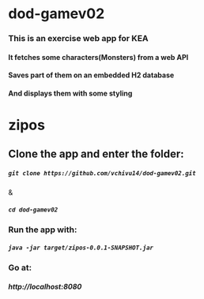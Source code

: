 # dod-gamev02
<h3>This is an exercise web app for KEA</h3>
<h4>It fetches some characters(Monsters) from a web API</h4>
<h4>Saves part of them on an embedded H2 database</h4>
<h4>And displays them with some styling</h4>

# zipos
<h2> Clone the app and enter the folder:</h2> 
<h5> <code>git clone https://github.com/vchivu14/dod-gamev02.git</h5></code> & <h5><code>cd dod-gamev02</code></h5>
<h3> Run the app with:</h3>
<h5> <code>java -jar target/zipos-0.0.1-SNAPSHOT.jar</code></h5>
<h3> Go at:</h3>
<h5>http://localhost:8080</h5>
